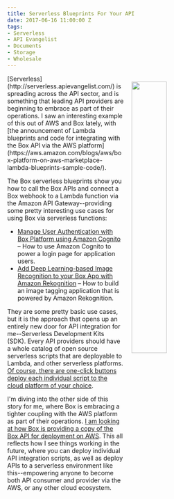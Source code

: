 ```yaml
---
title: Serverless Blueprints For Your API
date: 2017-06-16 11:00:00 Z
tags:
- Serverless
- API Evangelist
- Documents
- Storage
- Wholesale
---
```


<p><img src="https://s3.amazonaws.com/kinlane-productions/amazon/lambda_find_box_blue_1.png" width="40%" align="right" style="padding: 15px" /></p>[Serverless](http://serverless.apievangelist.com/) is spreading across the API sector, and is something that leading API providers are beginning to embrace as part of their operations. I saw an interesting example of this out of AWS and Box lately, with [the announcement of Lambda blueprints and code for integrating with the Box API via the AWS platform](https://aws.amazon.com/blogs/aws/box-platform-on-aws-marketplace-lambda-blueprints-sample-code/).

The Box serverless blueprints show you how to call the Box APIs and connect a Box webhook to a Lambda function via the Amazon API Gateway--providing some pretty interesting use cases for using Box via serverless functions:

* [Manage User Authentication with Box Platform using Amazon Cognito](https://medium.com/box-developer-blog/manage-user-authentication-with-box-platform-using-amazon-cognito-8828b5f1d1c9) – How to use Amazon Cognito to power a login page for application users. 
* [Add Deep Learning-based Image Recognition to your Box App with Amazon Rekognition](https://medium.com/box-developer-blog/add-deep-learning-based-image-recognition-to-your-box-app-with-amazon-rekognition-1878ab148b70) – How to build an image tagging application that is powered by Amazon Rekognition.

They are some pretty basic use cases, but it is the approach that opens up an entirely new door for API integration for me--Serverless Development Kits (SDK). Every API providers should have a whole catalog of open source serverless scripts that are deployable to Lambda, and other serverless platforms. [Of course, there are one-click buttons deploy each individual script to the cloud platform of your choice](http://apievangelist.com/2016/09/12/where-is-the-deploy-to-aws-and-google-button/). 

I'm diving into the other side of this story for me, where Box is embracing a tighter coupling with the AWS platform as part of their operations. [I am looking at how Box is providing a copy of the Box API for deployment on AWS](https://aws.amazon.com/marketplace/pp/B06XY1XHGV/?ref=_ptnr_awsblg). This all reflects how I see things working in the future, where you can deploy individual API integration scripts, as well as deploy APIs to a serverless environment like this--empowering anyone to become both API consumer and provider via the AWS, or any other cloud ecosystem. 